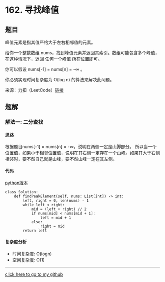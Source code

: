 # 162. 寻找峰值

## 题目
峰值元素是指其值严格大于左右相邻值的元素。

给你一个整数数组 nums，找到峰值元素并返回其索引。数组可能包含多个峰值，在这种情况下，返回 任何一个峰值 所在位置即可。

你可以假设 nums[-1] = nums[n] = -∞ 。

你必须实现时间复杂度为 O(log n) 的算法来解决此问题。

来源：力扣（LeetCode）[链接](https://leetcode.cn/problems/find-peak-element)

## 题解
### 解法一: 二分查找
#### 思路
根据题目nums[-1] = nums[n] = -∞，说明在两侧一定是山脚部分。
所以当一个位置值，如果小于相邻位置值，说明在其右侧一定存在一个山峰。如果其大于右侧相邻时，要不然自己就是山峰，要不然山峰一定在其左侧。

#### 代码
[python版本](https://www.python.org/)
```
class Solution:
    def findPeakElement(self, nums: List[int]) -> int:
        left, right = 0, len(nums) - 1
        while left < right:
            mid = (left + right) // 2     
            if nums[mid] < nums[mid + 1]:
                left = mid + 1
            else:
                right = mid
        return left
```

#### 复杂度分析
* 时间复杂度: O(logn)
* 空间复杂度: O(1)

---

[click here to go to my github](https://github.com/YouAreSoQt/note/tree/master/%E6%AF%8F%E6%97%A5%E4%B8%80%E9%A2%98%E9%A2%84%E9%98%B2%E7%97%B4%E5%91%86)